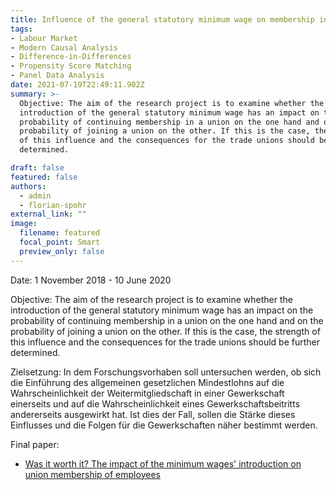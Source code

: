 ```yaml
---
title: Influence of the general statutory minimum wage on membership in a trade union
tags:
- Labour Market
- Modern Causal Analysis
- Difference-in-Differences
- Propensity Score Matching
- Panel Data Analysis
date: 2021-07-19T22:49:11.902Z
summary: >-
  Objective: The aim of the research project is to examine whether the
  introduction of the general statutory minimum wage has an impact on the
  probability of continuing membership in a union on the one hand and on the
  probability of joining a union on the other. If this is the case, the strength
  of this influence and the consequences for the trade unions should be further
  determined.

draft: false
featured: false
authors:
  - admin
  - florian-spohr
external_link: ""
image:
  filename: featured
  focal_point: Smart
  preview_only: false
---
```

Date: 1 November 2018 - 10 June 2020

Objective: The aim of the research project is to examine whether the introduction of the general statutory minimum wage has an impact on the probability of continuing membership in a union on the one hand and on the probability of joining a union on the other. If this is the case, the strength of this influence and the consequences for the trade unions should be further determined.

Zielsetzung: In dem Forschungsvorhaben soll untersuchen werden, ob sich die Einführung des allgemeinen gesetzlichen Mindestlohns auf die Wahrscheinlichkeit der Weitermitgliedschaft in einer Gewerkschaft einerseits und auf die Wahrscheinlichkeit eines Gewerkschaftsbeitritts andererseits ausgewirkt hat. Ist dies der Fall, sollen die Stärke dieses Einflusses und die Folgen für die Gewerkschaften näher bestimmt werden.

Final paper:
* [Was it worth it? The impact of the minimum wages' introduction on union membership of employees](https://www.simon-ress.de/publication/was-it-worth-it-the-impact-of-the-minimum-wages-introduction-on-union-membership-of-employees/)
